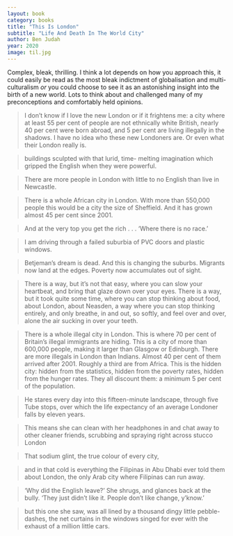 ```yaml
---
layout: book
category: books
title: "This Is London"
subtitle: "Life And Death In The World City"
author: Ben Judah
year: 2020
image: til.jpg
---
```

Complex, bleak, thrilling. I think a lot depends on how you approach this, it could easily be read as the most bleak indictment of globalisation and multi-culturalism _or_ you could choose to see it as an astonishing insight into the birth of a new world. Lots to think about and challenged many of my preconceptions and comfortably held opinions.

> I don’t know if I love the new London or if it frightens me: a city where at least 55 per cent of people are not ethnically white British, nearly 40 per cent were born abroad, and 5 per cent are living illegally in the shadows. I have no idea who these new Londoners are. Or even what their London really is.

> buildings sculpted with that lurid, time- melting imagination which gripped the English when they were powerful.

> There are more people in London with little to no English than live in Newcastle.

> There is a whole African city in London. With more than 550,000 people this would be a city the size of Sheffield. And it has grown almost 45 per cent since 2001.

> And at the very top you get the rich . . . ‘Where there is no race.’

> I am driving through a failed suburbia of PVC doors and plastic windows.

> Betjeman’s dream is dead. And this is changing the suburbs. Migrants now land at the edges. Poverty now accumulates out of sight.

> There is a way, but it’s not that easy, where you can slow your heartbeat, and bring that glaze down over your eyes. There is a way, but it took quite some time, where you can stop thinking about food, about London, about Neasden, a way where you can stop thinking entirely, and only breathe, in and out, so softly, and feel over and over, alone the air sucking in over your teeth.

> There is a whole illegal city in London. This is where 70 per cent of Britain’s illegal immigrants are hiding. This is a city of more than 600,000 people, making it larger than Glasgow or Edinburgh. There are more illegals in London than Indians. Almost 40 per cent of them arrived after 2001. Roughly a third are from Africa. This is the hidden city: hidden from the statistics, hidden from the poverty rates, hidden from the hunger rates. They all discount them: a minimum 5 per cent of the population.

> He stares every day into this fifteen-minute landscape, through five Tube stops, over which the life expectancy of an average Londoner falls by eleven years.

> This means she can clean with her headphones in and chat away to other cleaner friends, scrubbing and spraying right across stucco London

> That sodium glint, the true colour of every city,

> and in that cold is everything the Filipinas in Abu Dhabi ever told them about London, the only Arab city where Filipinas can run away.

> ‘Why did the English leave?’ She shrugs, and glances back at the bully. ‘They just didn’t like it. People don’t like change, y’know.’

> but this one she saw, was all lined by a thousand dingy little pebble-dashes, the net curtains in the windows singed for ever with the exhaust of a million little cars.


